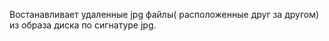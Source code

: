 Востанавливает удаленные jpg файлы( расположенные друг за другом) из образа диска по сигнатуре jpg.
